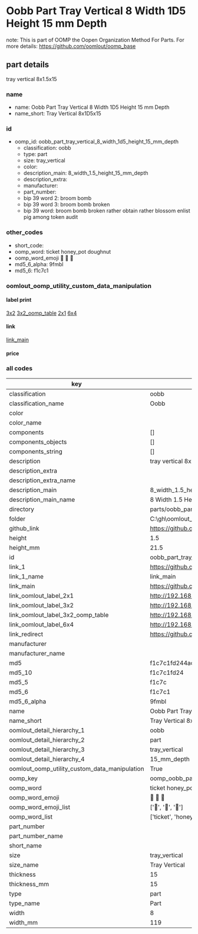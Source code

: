 # Oobb Part Tray Vertical 8 Width 1D5 Height 15 mm Depth  

note: This is part of OOMP the Oopen Organization Method For Parts. For more details: https://github.com/oomlout/oomp_base

##  part details
  



tray vertical 8x1.5x15



### name
* name: Oobb Part Tray Vertical 8 Width 1D5 Height 15 mm Depth
* name_short: Tray Vertical 8x1D5x15 
### id
* oomp_id: oobb_part_tray_vertical_8_width_1d5_height_15_mm_depth
  * classification: oobb
  * type: part
  * size: tray_vertical
  * color: 
  * description_main: 8_width_1.5_height_15_mm_depth
  * description_extra: 
  * manufacturer: 
  * part_number: 
  * bip 39 word 2: broom bomb
  * bip 39 word 3: broom bomb broken
  * bip 39 word: broom bomb broken rather obtain rather blossom enlist pig among token audit

### other_codes
* short_code: 
* oomp_word: ticket honey_pot doughnut
* oomp_word_emoji :ticket: :honey_pot: :doughnut:
* md5_6_alpha: 9fmbl
* md5_6: f1c7c1






### oomlout_oomp_utility_custom_data_manipulation
#### label print
[3x2](http://192.168.1.245:1112/?label=oomp%209fmbl)
[3x2_oomp_table](http://192.168.1.108:1112/?label=oomp%209fmbl)
[2x1](http://192.168.1.242:1112/?label=oomp%209fmbl)
[6x4](http://192.168.1.55:1112/?label=oomp%209fmbl)    

#### link

[link_main](https://github.com/oomlout/oomlout_oobb_version_4_generated_parts/tree/main/navigation_oomp/oobb/part/tray_vertical/8_width_1.5_height_15_mm_depth/part)                              

#### price







### all codes 
| key | value |  
| --- | --- |  
| classification | oobb |  
| classification_name | Oobb |  
| color |  |  
| color_name |  |  
| components | [] |  
| components_objects | [] |  
| components_string | [] |  
| description | tray vertical 8x1.5x15 |  
| description_extra |  |  
| description_extra_name |  |  
| description_main | 8_width_1.5_height_15_mm_depth |  
| description_main_name | 8 Width 1.5 Height 15 mm Depth |  
| directory | parts/oobb_part_tray_vertical_8_width_1d5_height_15_mm_depth |  
| folder | C:\gh\oomlout_oobb_version_4_generated_parts\parts\oobb_part_tray_vertical_8_width_1d5_height_15_mm_depth |  
| github_link | https://github.com/oomlout/oomlout_oomp_part_src/tree/main/parts/oobb_part_tray_vertical_8_width_1d5_height_15_mm_depth |  
| height | 1.5 |  
| height_mm | 21.5 |  
| id | oobb_part_tray_vertical_8_width_1d5_height_15_mm_depth |  
| link_1 | https://github.com/oomlout/oomlout_oobb_version_4_generated_parts/tree/main/navigation_oomp/oobb/part/tray_vertical/8_width_1.5_height_15_mm_depth/part |  
| link_1_name | link_main |  
| link_main | https://github.com/oomlout/oomlout_oobb_version_4_generated_parts/tree/main/navigation_oomp/oobb/part/tray_vertical/8_width_1.5_height_15_mm_depth/part |  
| link_oomlout_label_2x1 | http://192.168.1.242:1112/?label=oomp%209fmbl |  
| link_oomlout_label_3x2 | http://192.168.1.245:1112/?label=oomp%209fmbl |  
| link_oomlout_label_3x2_oomp_table | http://192.168.1.108:1112/?label=oomp%209fmbl |  
| link_oomlout_label_6x4 | http://192.168.1.55:1112/?label=oomp%209fmbl |  
| link_redirect | https://github.com/oomlout/oomlout_oobb_version_4_generated_parts/tree/main/parts/oobb_tray_vertical_08_1d5_15 |  
| manufacturer |  |  
| manufacturer_name |  |  
| md5 | f1c7c1fd244ac302c94c4b24390648e6 |  
| md5_10 | f1c7c1fd24 |  
| md5_5 | f1c7c |  
| md5_6 | f1c7c1 |  
| md5_6_alpha | 9fmbl |  
| name | Oobb Part Tray Vertical 8 Width 1D5 Height 15 mm Depth |  
| name_short | Tray Vertical 8x1D5x15  |  
| oomlout_detail_hierarchy_1 | oobb |  
| oomlout_detail_hierarchy_2 | part |  
| oomlout_detail_hierarchy_3 | tray_vertical |  
| oomlout_detail_hierarchy_4 | 15_mm_depth |  
| oomlout_oomp_utility_custom_data_manipulation | True |  
| oomp_key | oomp_oobb_part_tray_vertical_8_width_1d5_height_15_mm_depth |  
| oomp_word | ticket honey_pot doughnut |  
| oomp_word_emoji | :ticket: :honey_pot: :doughnut: |  
| oomp_word_emoji_list | [':ticket:', ':honey_pot:', ':doughnut:'] |  
| oomp_word_list | ['ticket', 'honey_pot', 'doughnut'] |  
| part_number |  |  
| part_number_name |  |  
| short_name |  |  
| size | tray_vertical |  
| size_name | Tray Vertical |  
| thickness | 15 |  
| thickness_mm | 15 |  
| type | part |  
| type_name | Part |  
| width | 8 |  
| width_mm | 119 |  
